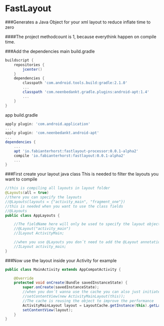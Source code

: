 # FastLayout
###Generates a Java Object for your xml layout to reduce inflate time to zero

####The project methodcount is 1, because everythink happen on compile time.

###Add the dependencies
main build.gradle
```groovy
buildscript {
    repositories {
        jcenter()
    }
    dependencies {
        classpath 'com.android.tools.build:gradle:2.1.0'
        ...
		classpath 'com.neenbedankt.gradle.plugins:android-apt:1.4'
		...
	}
}
```
app build.gradle
```groovy
apply plugin: 'com.android.application'
...
apply plugin: 'com.neenbedankt.android-apt'
...
dependencies {
	...
    apt 'io.fabianterhorst:fastlayout-processor:0.0.1-alpha2'
    compile 'io.fabianterhorst:fastlayout:0.0.1-alpha2'
    ...
}
```

###First create your layout java class
This is needed to filter the layouts you want to compile
```java
//this is compiling all layouts in layout folder
@Layouts(all = true)
//there you can specify the layouts
//@Layouts(layouts = {"activity_main", "fragment_one"})
//this is needed when you want to use the class fields
//@Layouts
public class AppLayouts {

	//The fieldName here will only be used to specify the layout object name
    //@Layout("activity_main")
    //ILayout ActivityMain;

    //when you use @Layouts you don´t need to add the @Layout annotation, the fieldName will be used
    //ILayout activity_main;
}
```
###Now use the layout inside your Activity for example
```java
public class MainActivity extends AppCompatActivity {

    @Override
    protected void onCreate(Bundle savedInstanceState) {
        super.onCreate(savedInstanceState);
        //when you don´t wanna use the cache you can also just initiate the object
        //setContentView(new ActivityMainLayout(this));
        //The cache is reusing the object to improve the performance
        ActivityMainLayout layout = LayoutCache.getInstance(this).getLayout(LayoutCache.Activity_Main_Layout);
        setContentView(layout);
    }
}
```